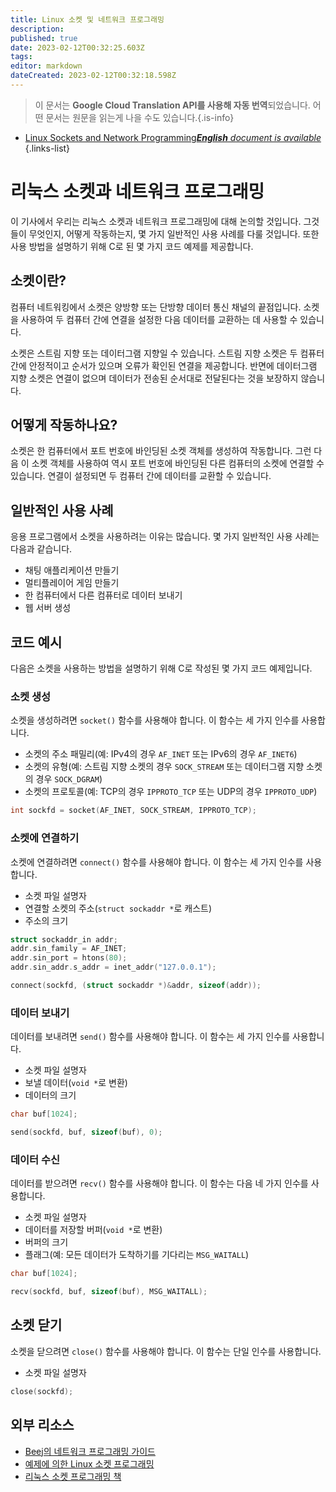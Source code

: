 ```yaml
---
title: Linux 소켓 및 네트워크 프로그래밍
description: 
published: true
date: 2023-02-12T00:32:25.603Z
tags: 
editor: markdown
dateCreated: 2023-02-12T00:32:18.598Z
---
```


> 이 문서는 **Google Cloud Translation API를 사용해 자동 번역**되었습니다.
어떤 문서는 원문을 읽는게 나을 수도 있습니다.{.is-info}



- [Linux Sockets and Network Programming***English** document is available*](/en/Knowledge-base/Linux/linux-sockets-and-network-programming)
{.links-list}


# 리눅스 소켓과 네트워크 프로그래밍

이 기사에서 우리는 리눅스 소켓과 네트워크 프로그래밍에 대해 논의할 것입니다. 그것들이 무엇인지, 어떻게 작동하는지, 몇 가지 일반적인 사용 사례를 다룰 것입니다. 또한 사용 방법을 설명하기 위해 C로 된 몇 가지 코드 예제를 제공합니다.

## 소켓이란?

컴퓨터 네트워킹에서 소켓은 양방향 또는 단방향 데이터 통신 채널의 끝점입니다. 소켓을 사용하여 두 컴퓨터 간에 연결을 설정한 다음 데이터를 교환하는 데 사용할 수 있습니다.

소켓은 스트림 지향 또는 데이터그램 지향일 수 있습니다. 스트림 지향 소켓은 두 컴퓨터 간에 안정적이고 순서가 있으며 오류가 확인된 연결을 제공합니다. 반면에 데이터그램 지향 소켓은 연결이 없으며 데이터가 전송된 순서대로 전달된다는 것을 보장하지 않습니다.

## 어떻게 작동하나요?

소켓은 한 컴퓨터에서 포트 번호에 바인딩된 소켓 객체를 생성하여 작동합니다. 그런 다음 이 소켓 객체를 사용하여 역시 포트 번호에 바인딩된 다른 컴퓨터의 소켓에 연결할 수 있습니다. 연결이 설정되면 두 컴퓨터 간에 데이터를 교환할 수 있습니다.

## 일반적인 사용 사례

응용 프로그램에서 소켓을 사용하려는 이유는 많습니다. 몇 가지 일반적인 사용 사례는 다음과 같습니다.

- 채팅 애플리케이션 만들기
- 멀티플레이어 게임 만들기
- 한 컴퓨터에서 다른 컴퓨터로 데이터 보내기
- 웹 서버 생성

## 코드 예시

다음은 소켓을 사용하는 방법을 설명하기 위해 C로 작성된 몇 가지 코드 예제입니다.

### 소켓 생성

소켓을 생성하려면 `socket()` 함수를 사용해야 합니다. 이 함수는 세 가지 인수를 사용합니다.

- 소켓의 주소 패밀리(예: IPv4의 경우 `AF_INET` 또는 IPv6의 경우 `AF_INET6`)
- 소켓의 유형(예: 스트림 지향 소켓의 경우 `SOCK_STREAM` 또는 데이터그램 지향 소켓의 경우 `SOCK_DGRAM`)
- 소켓의 프로토콜(예: TCP의 경우 `IPPROTO_TCP` 또는 UDP의 경우 `IPPROTO_UDP`)

```c
int sockfd = socket(AF_INET, SOCK_STREAM, IPPROTO_TCP);
```

### 소켓에 연결하기

소켓에 연결하려면 `connect()` 함수를 사용해야 합니다. 이 함수는 세 가지 인수를 사용합니다.

- 소켓 파일 설명자
- 연결할 소켓의 주소(`struct sockaddr *`로 캐스트)
- 주소의 크기

```c
struct sockaddr_in addr;
addr.sin_family = AF_INET;
addr.sin_port = htons(80);
addr.sin_addr.s_addr = inet_addr("127.0.0.1");

connect(sockfd, (struct sockaddr *)&addr, sizeof(addr));
```

### 데이터 보내기

데이터를 보내려면 `send()` 함수를 사용해야 합니다. 이 함수는 세 가지 인수를 사용합니다.

- 소켓 파일 설명자
- 보낼 데이터(`void *`로 변환)
- 데이터의 크기

```c
char buf[1024];

send(sockfd, buf, sizeof(buf), 0);
```

### 데이터 수신

데이터를 받으려면 `recv()` 함수를 사용해야 합니다. 이 함수는 다음 네 가지 인수를 사용합니다.

- 소켓 파일 설명자
- 데이터를 저장할 버퍼(`void *`로 변환)
- 버퍼의 크기
- 플래그(예: 모든 데이터가 도착하기를 기다리는 `MSG_WAITALL`)

```c
char buf[1024];

recv(sockfd, buf, sizeof(buf), MSG_WAITALL);
```

## 소켓 닫기

소켓을 닫으려면 `close()` 함수를 사용해야 합니다. 이 함수는 단일 인수를 사용합니다.

- 소켓 파일 설명자

```c
close(sockfd);
```

## 외부 리소스

- [ Beej의 네트워크 프로그래밍 가이드](https://beej.us/guide/bgnet/)
- [예제에 의한 Linux 소켓 프로그래밍](https://www.amazon.com/Linux-Socket-Programming-Example-Addison-Wesley/dp/0321524713)
- [리눅스 소켓 프로그래밍 책](https://www.amazon.com/Linux-Socket-Programming-Mark-Twain/dp/188477749X)